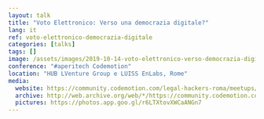 ```yaml
---
layout: talk
title: "Voto Elettronico: Verso una democrazia digitale?"
lang: it
ref: voto-elettronico-democrazia-digitale
categories: [talks]
tags: []
image: /assets/images/2019-10-14-voto-elettronico-verso-democrazia-digitale.jpg
conference: "#aperitech Codemotion"
location: "HUB LVenture Group e LUISS EnLabs, Rome"
media:
  website: https://community.codemotion.com/legal-hackers-roma/meetups/meetup-aperitech-ottobre-legal-hackers
  archive: http://web.archive.org/web/*/https://community.codemotion.com/legal-hackers-roma/meetups/meetup-aperitech-ottobre-legal-hackers
  pictures: https://photos.app.goo.gl/r6LTXtovXWCaANGn7
---
```

